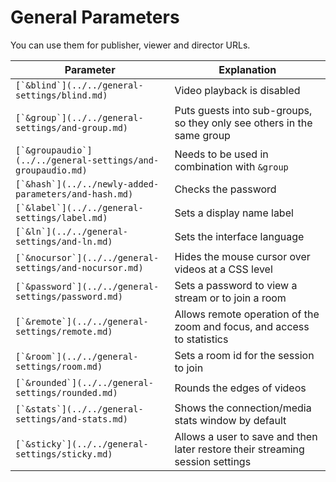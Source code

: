 # General Parameters

You can use them for publisher, viewer and director URLs.

| Parameter                                                     | Explanation                                                                   |
| ------------------------------------------------------------- | ----------------------------------------------------------------------------- |
| ``[`&blind`](../../general-settings/blind.md)``               | Video playback is disabled                                                    |
| ``[`&group`](../../general-settings/and-group.md)``           | Puts guests into sub-groups, so they only see others in the same group        |
| ``[`&groupaudio`](../../general-settings/and-groupaudio.md)`` | Needs to be used in combination with `&group`                                 |
| ``[`&hash`](../../newly-added-parameters/and-hash.md)``       | Checks the password                                                           |
| ``[`&label`](../../general-settings/label.md)``               | Sets a display name label                                                     |
| ``[`&ln`](../../general-settings/and-ln.md)``                 | Sets the interface language                                                   |
| ``[`&nocursor`](../../general-settings/and-nocursor.md)``     | Hides the mouse cursor over videos at a CSS level                             |
| ``[`&password`](../../general-settings/password.md)``         | Sets a password to view a stream or to join a room                            |
| ``[`&remote`](../../general-settings/remote.md)``             | Allows remote operation of the zoom and focus, and access to statistics       |
| ``[`&room`](../../general-settings/room.md)``                 | Sets a room id for the session to join                                        |
| ``[`&rounded`](../../general-settings/rounded.md)``           | Rounds the edges of videos                                                    |
| ``[`&stats`](../../general-settings/and-stats.md)``           | Shows the connection/media stats window by default                            |
| ``[`&sticky`](../../general-settings/sticky.md)``             | Allows a user to save and then later restore their streaming session settings |
